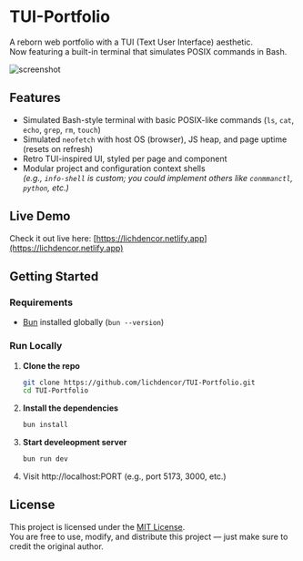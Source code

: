 # TUI-Portfolio

A reborn web portfolio with a TUI (Text User Interface) aesthetic.  
Now featuring a built-in terminal that simulates POSIX commands in Bash.

![screenshot](./public/images/web-portfolio.jpg)

## Features

- Simulated Bash-style terminal with basic POSIX-like commands (`ls`, `cat`, `echo`, `grep`, `rm`, `touch`)
- Simulated `neofetch` with host OS (browser), JS heap, and page uptime (resets on refresh)
- Retro TUI-inspired UI, styled per page and component
- Modular project and configuration context shells  
  _(e.g., `info-shell` is custom; you could implement others like `conmmanctl`, `python`, etc.)_

## Live Demo

Check it out live here: [https://lichdencor.netlify.app](https://lichdencor.netlify.app)

## Getting Started

### Requirements

- [Bun](https://bun.sh/) installed globally (`bun --version`)

### Run Locally

1. **Clone the repo**

   ```bash
   git clone https://github.com/lichdencor/TUI-Portfolio.git
   cd TUI-Portfolio
   ```
   
2. **Install the dependencies**
   ```bash
   bun install
   ```
   
3. **Start develeopment server**
   ```bash
   bun run dev
   ```
4. Visit  http://localhost:PORT (e.g., port 5173, 3000, etc.)


## License

This project is licensed under the [MIT License](./LICENSE).  
You are free to use, modify, and distribute this project — just make sure to credit the original author.
